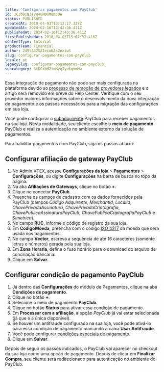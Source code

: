 ```yaml
---
title: 'Configurar pagamentos com PayClub'
id: 3C3bDia3Tyq48MOuMomcUW
status: PUBLISHED
createdAt: 2018-04-03T13:12:17.337Z
updatedAt: 2024-02-16T12:43:36.411Z
publishedAt: 2024-02-16T12:43:36.411Z
firstPublishedAt: 2018-04-03T15:07:32.416Z
contentType: tutorial
productTeam: Financial
author: 245tA425AIeioKAk2eaiwS
slug: configurar-pagamentos-com-payclub
locale: pt
legacySlug: configurar-pagamentos-com-payclub
subcategory: 3tDGibM2tqMyqIyukqmmMw
---
```


<div class="alert alert-danger">Essa integração de pagamento não pode ser mais configurada na plataforma devido ao <a href="https://help.vtex.com/pt/announcements/conectores-legados-de-pagamentos-serao-descontinuados-em-2024--4R5YIjUu1IWkiOHzXtQU14">processo de remoção de provedores legados</a> e o artigo será removido em breve do Help Center. Verifique com o seu provedor maiores informações sobre o desenvolvimento da nova integração de pagamento e os passos necessários para a migração das configurações em sua loja.</div>

Você pode configurar o [subadquirente](/pt/tutorial/o-que-e-um-subadquirente) PayClub para receber pagamentos na sua loja. Nesta modalidade, seu cliente escolhe o __meio de pagamento__ PayClub e realiza a autenticação no ambiente externo da solução de pagamentos.

Para habilitar pagamentos com PayClub, siga os passos abaixo:

## Configurar afiliação de gateway PayClub
1. No Admin VTEX, acesse **Configurações da loja** > **Pagamentos** > **Configurações**, ou digite **Configurações** na barra de busca no topo da página.
2. Na aba __Afiliações de Gateways__, clique no botão __+__.
3. Clique no conector __PayClub__.
4. Preencha os campos de cadastro com os dados fornecidos pela PayClub (campos _Código Adquirente_, _MerchantId_, _LocalId_, _ChavePrivadaAssinatura_, _ChavePrivadaCriptografia_, _ChavePublicaAssinaturaPayClub_, _ChavePublicaCriptografiaPayClub_ e _Simetrica_).
5. No campo __RUC__, informe o código de registro da sua loja.
6. Em __CodigoMoeda__, preencha com o código [ISO 4217](https://pt.wikipedia.org/wiki/ISO_4217) da moeda que será usada nos pagamentos.
7. No campo __Vector__, escreva a sequência de até 16 caracteres (somente letras e números) gerada pela sua loja.
8. Em __Zona Horaria__, defina o fuso horário para o download do arquivo de conciliação bancária.
9. Clique em __Salvar__.

## Configurar condição de pagamento PayClub
1. Já dentro das __Configurações__ do módulo de Pagamentos, clique na aba __Condições de pagamento__.
2. Clique no botão __+__.
3. Selecione o meio de pagamento __PayClub__.
4. Clique no botão __Status__ para ativar essa condição de pagamento.
5. Em __Processar com a afiliação__, a opção _PayClub_ já vai estar selecionada (já que é a única disponível).
6. Se houver um antifraude configurado na sua loja, você pode ativá-lo para essa condição de pagamento marcando a caixa __Usar Antifraude__.
7. Você pode configurar [condições especiais de pagamento](/pt/tutorial/condicoes-especiais).
8. Clique em __Salvar__.

Depois de seguir os passos indicados, o PayClub vai aparecer no checkout da sua loja como uma opção de pagamento. Depois de clicar em __Finalizar Compra__, seu cliente será redirecionado para autenticação no ambiente do PayClub.
